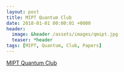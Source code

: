 ```yaml
---
layout: post
title: MIPT Quantum Club
date: 2018-01-01 00:00:01 +0000
header:
  image: &header /assets/images/qmipt.jpg
  teaser: *header
tags: [MIPT, Quantum, Club, Papers]
---
```


[MIPT Quantum Club](https://vk.com/qmipt)
